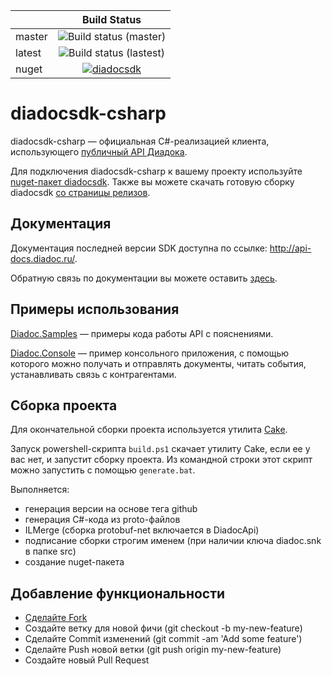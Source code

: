 |              | Build Status
|--------------|:--------------:
| master       | ![Build status (master)](https://github.com/diadoc/diadocsdk-csharp/actions/workflows/actions.yml/badge.svg?branch=master)
| latest       | ![Build status (lastest)](https://github.com/diadoc/diadocsdk-csharp/actions/workflows/actions.yml/badge.svg)
| nuget        | [![diadocsdk](https://buildstats.info/nuget/diadocsdk)](https://www.nuget.org/packages/diadocsdk/)

# diadocsdk-csharp

diadocsdk-csharp — официальная C#-реализацией клиента, использующего [публичный API Диадока](http://api-docs.diadoc.ru/).

Для подключения diadocsdk-csharp к вашему проекту используйте [nuget-пакет diadocsdk](https://www.nuget.org/packages/DiadocSDK/).
Также вы можете скачать готовую сборку diadocsdk [со страницы релизов](https://github.com/diadoc/diadocsdk-csharp/releases).

## Документация

Документация последней версии SDK доступна по ссылке: http://api-docs.diadoc.ru/.

Обратную связь по документации вы можете оставить [здесь](https://forms.kontur.ru/form/ddapidoc-feedback).

## Примеры использования

[Diadoc.Samples](https://github.com/diadoc/diadocsdk-csharp/tree/master/Samples/Diadoc.Samples) — примеры кода работы API с пояснениями.

[Diadoc.Console](https://github.com/diadoc/diadocsdk-csharp/tree/master/Samples/Diadoc.Console) — пример консольного приложения, с помощью которого можно получать и отправлять документы, читать события, устанавливать связь с контрагентами.

## Сборка проекта

Для окончательной сборки проекта используется утилита [Cake](http://cakebuild.net/).

Запуск powershell-скрипта `build.ps1` скачает утилиту Cake, если ее у вас нет, и запустит сборку проекта.
Из командной строки этот скрипт можно запустить с помощью `generate.bat`.

Выполняется:
- генерация версии на основе тега github
- генерация C#-кода из proto-файлов
- ILMerge (сборка protobuf-net включается в DiadocApi)
- подписание сборки строгим именем (при наличии ключа diadoc.snk в папке src)
- создание nuget-пакета

## Добавление функциональности

- [Сделайте Fork](https://guides.github.com/activities/forking/)
- Создайте ветку для новой фичи (git checkout -b my-new-feature)
- Сделайте Commit изменений (git commit -am 'Add some feature')
- Сделайте Push новой ветки (git push origin my-new-feature)
- Создайте новый Pull Request
